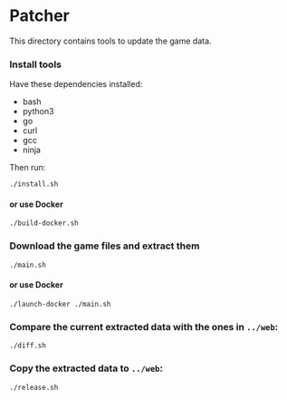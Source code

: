 # Patcher

This directory contains tools to update the game data.

### Install tools

Have these dependencies installed:

* bash
* python3
* go
* curl
* gcc
* ninja

Then run:

```
./install.sh
```

#### or use Docker

```
./build-docker.sh
```

### Download the game files and extract them

```
./main.sh
```

#### or use Docker

```
./launch-docker ./main.sh
```

### Compare the current extracted data with the ones in `../web`:

```
./diff.sh
```

### Copy the extracted data to `../web`:

```
./release.sh
```
